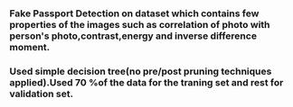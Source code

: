 ### Fake Passport Detection on dataset which contains few properties of the images such as correlation of photo with person's photo,contrast,energy and inverse difference moment.
### Used simple decision tree(no pre/post pruning techniques applied).Used 70 %of the data for the traning set and rest for validation set.
